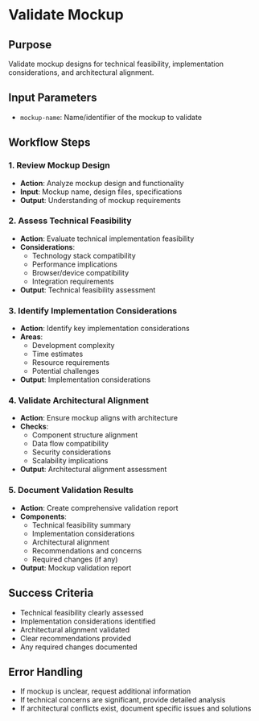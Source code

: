 # Validate Mockup

## Purpose
Validate mockup designs for technical feasibility, implementation considerations, and architectural alignment.

## Input Parameters
- `mockup-name`: Name/identifier of the mockup to validate

## Workflow Steps

### 1. Review Mockup Design
- **Action**: Analyze mockup design and functionality
- **Input**: Mockup name, design files, specifications
- **Output**: Understanding of mockup requirements

### 2. Assess Technical Feasibility
- **Action**: Evaluate technical implementation feasibility
- **Considerations**:
  - Technology stack compatibility
  - Performance implications
  - Browser/device compatibility
  - Integration requirements
- **Output**: Technical feasibility assessment

### 3. Identify Implementation Considerations
- **Action**: Identify key implementation considerations
- **Areas**:
  - Development complexity
  - Time estimates
  - Resource requirements
  - Potential challenges
- **Output**: Implementation considerations

### 4. Validate Architectural Alignment
- **Action**: Ensure mockup aligns with architecture
- **Checks**:
  - Component structure alignment
  - Data flow compatibility
  - Security considerations
  - Scalability implications
- **Output**: Architectural alignment assessment

### 5. Document Validation Results
- **Action**: Create comprehensive validation report
- **Components**:
  - Technical feasibility summary
  - Implementation considerations
  - Architectural alignment
  - Recommendations and concerns
  - Required changes (if any)
- **Output**: Mockup validation report

## Success Criteria
- Technical feasibility clearly assessed
- Implementation considerations identified
- Architectural alignment validated
- Clear recommendations provided
- Any required changes documented

## Error Handling
- If mockup is unclear, request additional information
- If technical concerns are significant, provide detailed analysis
- If architectural conflicts exist, document specific issues and solutions
